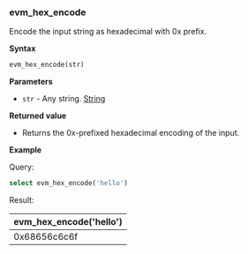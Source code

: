 ### evm_hex_encode

Encode the input string as hexadecimal with 0x prefix.

**Syntax**

```sql
evm_hex_encode(str)
```

**Parameters**

- `str` - Any string. [String](https://clickhouse.com/docs/en/sql-reference/data-types/string)

**Returned value**

- Returns the 0x-prefixed hexadecimal encoding of the input.

**Example**

Query:

```sql
select evm_hex_encode('hello')
```

Result:

| evm_hex_encode('hello') |
|:-|
| 0x68656c6c6f |